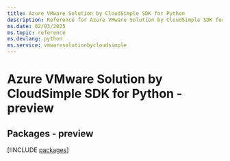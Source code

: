 ```yaml
---
title: Azure VMware Solution by CloudSimple SDK for Python
description: Reference for Azure VMware Solution by CloudSimple SDK for Python
ms.date: 02/03/2025
ms.topic: reference
ms.devlang: python
ms.service: vmwaresolutionbycloudsimple
---
```

# Azure VMware Solution by CloudSimple SDK for Python - preview
## Packages - preview
[!INCLUDE [packages](vmware-solution-by-cloudsimple-index.md)]